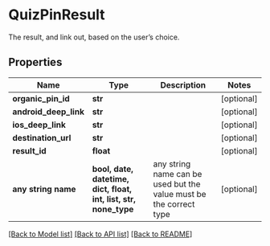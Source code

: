 # QuizPinResult

The result, and link out, based on the user’s choice.

## Properties
Name | Type | Description | Notes
------------ | ------------- | ------------- | -------------
**organic_pin_id** | **str** |  | [optional] 
**android_deep_link** | **str** |  | [optional] 
**ios_deep_link** | **str** |  | [optional] 
**destination_url** | **str** |  | [optional] 
**result_id** | **float** |  | [optional] 
**any string name** | **bool, date, datetime, dict, float, int, list, str, none_type** | any string name can be used but the value must be the correct type | [optional]

[[Back to Model list]](../README.md#documentation-for-models) [[Back to API list]](../README.md#documentation-for-api-endpoints) [[Back to README]](../README.md)



